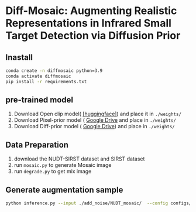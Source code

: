 # Diff-Mosaic: Augmenting Realistic Representations in Infrared Small Target Detection via Diffusion Prior
## Inastall

```bash
conda create -n diffmosaic python=3.9
conda activate diffmosaic
pip install -r requirements.txt
```

## pre-trained model

1. Download Open clip model( [[huggingface]](https://huggingface.co/laion/CLIP-ViT-H-14-laion2B-s32B-b79K/resolve/main/open_clip_pytorch_model.bin)) and place it in `./weights/` 
2. Download Pixel-prior model ( [Google Drive](https://drive.google.com/file/d/1_qbtsj2GBZC53_8NgrN1tdc5Mx4Gz6wm/view?usp=drive_link) and place in `./weights/`
3. Download Diff-prior model ( [Google Drive](https://drive.google.com/file/d/1A0eAPv4gHYHU6uz4lUUylrbY-_df0UiS/view?usp=drive_link)) and place in `./weights/`

## Data Preparation
1. download the NUDT-SIRST dataset and SIRST dataset
2. run `mosaic.py` to generate Mosaic image
3. run `degrade.py` to get mix image

## Generate  augmentation sample

```bash
python inference.py --input ./add_noise/NUDT_mosaic/  --config configs/model/diff_prior.yaml --ckpt weights/NUDT_stage2/last.ckpt --swinir_ckpt weights/NUDT_stage1/last.ckpt --steps 50 --sr_scale 1 --repeat_times 1 --color_fix_type wavelet --output results/nudt_moc/ --device cuda --use_guidance --g_scale 400 --g_t_start 200
```


